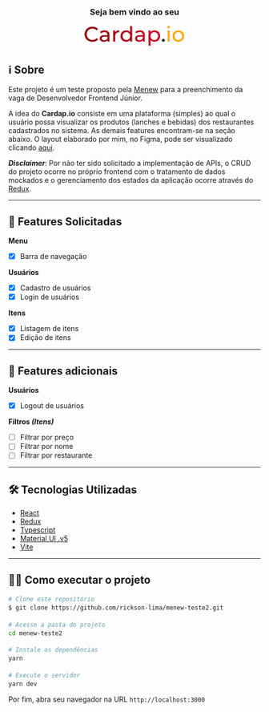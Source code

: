 <div align="center">
<h3>Seja bem vindo ao seu</h3>

<img src=".github/Logo.svg" width="200">

</div>

## **ℹ️ Sobre**

Este projeto é um teste proposto pela [Menew](https://www.menew.com.br/) para a preenchimento da vaga de Desenvolvedor Frontend Júnior.

A idea do **Cardap.io** consiste em uma plataforma (simples) ao qual o usuário possa visualizar os produtos (lanches e bebidas) dos restaurantes cadastrados no sistema. As demais features encontram-se na seção abaixo. O layout elaborado por mim, no Figma, pode ser visualizado clicando [aqui](https://www.figma.com/file/RH6zQXx8SROVVbDb4wYNCP/Menew-Test?node-id=0%3A1).

**_Disclaimer_**: Por não ter sido solicitado a implementação de APIs, o CRUD do projeto ocorre no próprio frontend com o tratamento de dados mockados e o gerenciamento dos estados da aplicação ocorre através do [Redux](https://redux.js.org/).

---

## **📑 Features Solicitadas**

**Menu**

- [X] Barra de navegação

**Usuários**

- [X] Cadastro de usuários
- [X] Login de usuários

**Itens**

- [X] Listagem de itens
- [X] Edição de itens

---

## **🚀 Features adicionais**

**Usuários**

- [x] Logout de usuários

**Filtros _(Itens)_**

- [ ] Filtrar por preço
- [ ] Filtrar por nome
- [ ] Filtrar por restaurante

---

## **🛠️ Tecnologias Utilizadas**

- [React](https://pt-br.reactjs.org/)
- [Redux](https://redux.js.org/)
- [Typescript](https://www.typescriptlang.org/)
- [Material UI .v5](https://mui.com/pt/)
- [Vite](https://vitejs.dev/)

---

## 👨‍💻 Como executar o projeto

```bash
# Clone este repositório
$ git clone https://github.com/rickson-lima/menew-teste2.git

# Acesse a pasta do projeto
cd menew-teste2

# Instale as dependências
yarn

# Execute o servidor
yarn dev
```

Por fim, abra seu navegador na URL `http://localhost:3000`
<br>
